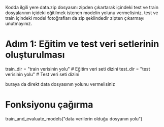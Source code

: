 Kodda ilgili yere data.zip dosyasını zipden çıkartarak içindeki test ve train dosyalarının içideki eğitilmek istenen modelin yolunu vermelisiniz.
test ve train içindeki model fotoğrafları da zip şeklindedir zipten çıkarmayı unutmayınız.

# Adım 1: Eğitim ve test veri setlerinin oluşturulması
train_dir = "train verisinin yolu"  # Eğitim veri seti dizini
test_dir = "test verisinin yolu"  # Test veri seti dizini


buraya da direkt data dosyasının yolunu vermelisiniz

# Fonksiyonu çağırma
train_and_evaluate_models("data verilerin olduğu dosyanın yolu")
